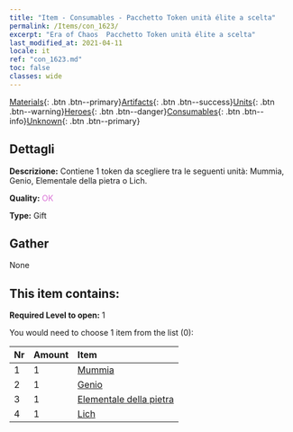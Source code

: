 ```yaml
---
title: "Item - Consumables - Pacchetto Token unità élite a scelta"
permalink: /Items/con_1623/
excerpt: "Era of Chaos  Pacchetto Token unità élite a scelta"
last_modified_at: 2021-04-11
locale: it
ref: "con_1623.md"
toc: false
classes: wide
---
```

 [Materials](/it/Items/){: .btn .btn--primary}[Artifacts](/it/Items/Artifacts/){: .btn .btn--success}[Units](/it/Items/Units/){: .btn .btn--warning}[Heroes](/it/Items/Heroes/){: .btn .btn--danger}[Consumables](/it/Items/Consumables/){: .btn .btn--info}[Unknown](/it/Items/Unknown/){: .btn .btn--primary}

## Dettagli
 **Descrizione:** Contiene 1 token da scegliere tra le seguenti unità: Mummia, Genio, Elementale della pietra o Lich.

 **Quality:** <span style="color: #DA70D6">OK</span>

 **Type:** Gift

## Gather

  None

## This item contains:

 **Required Level to open:** 1

 You would need to choose 1 item from the list (0):

  | Nr | Amount |     Item    |
  |:---|:-------|:------------|
  | 1 | 1 | [Mummia](/it/Items/unt_215/) | 
  | 2 | 1 | [Genio](/it/Items/unt_239/) | 
  | 3 | 1 | [Elementale della pietra](/it/Items/unt_266/) | 
  | 4 | 1 | [Lich](/it/Items/unt_212/) | 
